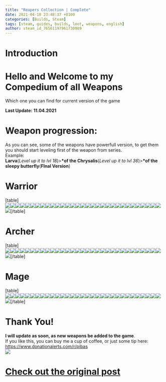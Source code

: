 ```yaml
---
title: "Reapers Collection | Complete"
date: 2021-04-10 23:48:37 +0100
categories: [Builds, Steam]
tags: [steam, guides, builds, loot, weapons, english]
author: steam_id_76561197961730989
---
```

# Introduction

Hello and Welcome to my Compedium of all Weapons
================================================

  
Which one you can find for current version of the game  
  
**Last Update:** **11.04.2021**  
  
Weapon progression:
===================

  
As you can see, some of the weapons have powerfull version, to get them you should start leveling first of the weapon from series.  
Example:  
**Larva**(*Level up it to lvl 18*)>**\*of the Chrysalis**(*Level up it to lvl 36*)>**\*of the sleepy butterfly**(**FInal Version**)

# Warrior

[table]  
![](/assets/steam_guides/2453017185/22962352<br)![](/assets/steam_guides/2453017185/22962364<br)![](/assets/steam_guides/2453017185/22962367<br)![](/assets/steam_guides/2453017185/22962403<br)![](/assets/steam_guides/2453017185/22962406<br)![](/assets/steam_guides/2453017185/22962407<br)![](/assets/steam_guides/2453017185/22962409<br)![](/assets/steam_guides/2453017185/22962414<br)![](/assets/steam_guides/2453017185/22962416<br)![](/assets/steam_guides/2453017185/22962418<br)![](/assets/steam_guides/2453017185/22962420<br)![](/assets/steam_guides/2453017185/22962423<br)![](/assets/steam_guides/2453017185/22962424<br)![](/assets/steam_guides/2453017185/22962425<br)![](/assets/steam_guides/2453017185/22962431<br)![](/assets/steam_guides/2453017185/22962432<br)![](/assets/steam_guides/2453017185/22962434<br)![](/assets/steam_guides/2453017185/22962435<br)![](/assets/steam_guides/2453017185/22962437<br)![](/assets/steam_guides/2453017185/22962438<br)![](/assets/steam_guides/2453017185/22962441<br)![](/assets/steam_guides/2453017185/22962446<br)![](/assets/steam_guides/2453017185/22962450<br)![](/assets/steam_guides/2453017185/22962451<br)![](/assets/steam_guides/2453017185/22962454<br)![](/assets/steam_guides/2453017185/22962455<br)![](/assets/steam_guides/2453017185/22962456<br)![](/assets/steam_guides/2453017185/22962461<br)![](/assets/steam_guides/2453017185/22962462<br)![](/assets/steam_guides/2453017185/22962463<br)![](/assets/steam_guides/2453017185/22962465<br)![](/assets/steam_guides/2453017185/22962466<br)[/table]

# Archer

[table]  
![](/assets/steam_guides/2453017185/22962659<br)![](/assets/steam_guides/2453017185/22962660<br)![](/assets/steam_guides/2453017185/22962661<br)![](/assets/steam_guides/2453017185/22962662<br)![](/assets/steam_guides/2453017185/22962663<br)![](/assets/steam_guides/2453017185/22962664<br)![](/assets/steam_guides/2453017185/22962665<br)![](/assets/steam_guides/2453017185/22962667<br)![](/assets/steam_guides/2453017185/22962668<br)![](/assets/steam_guides/2453017185/22962669<br)![](/assets/steam_guides/2453017185/22962672<br)![](/assets/steam_guides/2453017185/22962673<br)![](/assets/steam_guides/2453017185/22962675<br)![](/assets/steam_guides/2453017185/22962678<br)![](/assets/steam_guides/2453017185/22962679<br)![](/assets/steam_guides/2453017185/22962681<br)![](/assets/steam_guides/2453017185/22962684<br)![](/assets/steam_guides/2453017185/22962685<br)![](/assets/steam_guides/2453017185/22962687<br)![](/assets/steam_guides/2453017185/22962689<br)![](/assets/steam_guides/2453017185/22962691<br)![](/assets/steam_guides/2453017185/22962693<br)![](/assets/steam_guides/2453017185/22962695<br)![](/assets/steam_guides/2453017185/22962698<br)![](/assets/steam_guides/2453017185/22962700<br)![](/assets/steam_guides/2453017185/22962702<br)![](/assets/steam_guides/2453017185/22962707<br)![](/assets/steam_guides/2453017185/22962709<br)![](/assets/steam_guides/2453017185/22962711<br)![](/assets/steam_guides/2453017185/22962713<br)![](/assets/steam_guides/2453017185/22962716<br)![](/assets/steam_guides/2453017185/22962718<br)[/table]

# Mage

[table]  
![](/assets/steam_guides/2453017185/22962965<br)![](/assets/steam_guides/2453017185/22962966<br)![](/assets/steam_guides/2453017185/22962967<br)![](/assets/steam_guides/2453017185/22962968<br)![](/assets/steam_guides/2453017185/22962969<br)![](/assets/steam_guides/2453017185/22962970<br)![](/assets/steam_guides/2453017185/22962971<br)![](/assets/steam_guides/2453017185/22962972<br)![](/assets/steam_guides/2453017185/22962973<br)![](/assets/steam_guides/2453017185/22962974<br)![](/assets/steam_guides/2453017185/22962975<br)![](/assets/steam_guides/2453017185/22962976<br)![](/assets/steam_guides/2453017185/22962979<br)![](/assets/steam_guides/2453017185/22962980<br)![](/assets/steam_guides/2453017185/22962988<br)![](/assets/steam_guides/2453017185/22962989<br)![](/assets/steam_guides/2453017185/22962990<br)![](/assets/steam_guides/2453017185/22962992<br)![](/assets/steam_guides/2453017185/22962993<br)![](/assets/steam_guides/2453017185/22962994<br)![](/assets/steam_guides/2453017185/22962998<br)![](/assets/steam_guides/2453017185/22963000<br)![](/assets/steam_guides/2453017185/22963001<br)![](/assets/steam_guides/2453017185/22963003<br)![](/assets/steam_guides/2453017185/22963005<br)![](/assets/steam_guides/2453017185/22963007<br)![](/assets/steam_guides/2453017185/22963009<br)![](/assets/steam_guides/2453017185/22963010<br)![](/assets/steam_guides/2453017185/22963014<br)![](/assets/steam_guides/2453017185/22963016<br)![](/assets/steam_guides/2453017185/22963017<br)![](/assets/steam_guides/2453017185/22963020<br)[/table]

# Thank You!

**I will update as soon, as new weapons be added to the game**.  
If you like this, you can buy me a cup of coffee, or just some tip here: <https://www.donationalerts.com/r/pibas>  
![](/assets/steam_guides/2453017185/22963216<br)

# <a href="https://steamcommunity.com/sharedfiles/filedetails/?id=2453017185" target="_blank">Check out the original post</a>